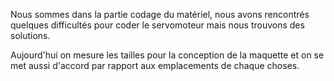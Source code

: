 Nous sommes dans la partie codage du matériel, 
nous avons rencontrés quelques difficultés pour coder le servomoteur mais nous trouvons des solutions.

Aujourd'hui on mesure les tailles pour la conception de la maquette et on se met aussi d'accord par rapport aux emplacements de chaque choses.

